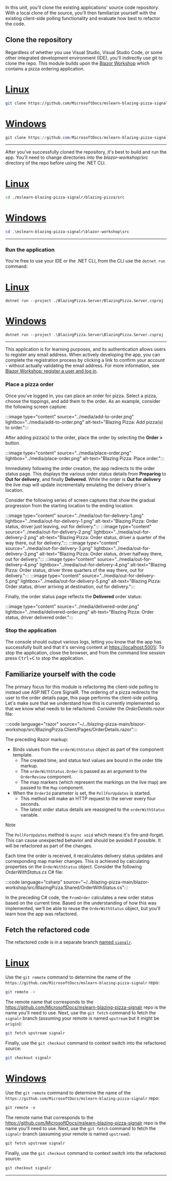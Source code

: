 In this unit, you'll clone the existing applications' source code repository. With a local clone of the source, you'll then familiarize yourself with the existing client-side polling functionality and evaluate how best to refactor the code.

## Clone the repository

Regardless of whether you use Visual Studio, Visual Studio Code, or some other integrated development environment (IDE), you'll indirectly use git to clone the repo. This module builds upon the [Blazor Workshop](https://github.com/MicrosoftDocs/mslearn-blazing-pizza-signalr) which contains a pizza ordering application.

# [Linux](#tab/linux)

```bash
git clone https://github.com/MicrosoftDocs/mslearn-blazing-pizza-signalr
```

# [Windows](#tab/windows)

```PowerShell
git clone https://github.com/MicrosoftDocs/mslearn-blazing-pizza-signalr
```

---

After you've successfully cloned the repository, it's best to build and run the app. You'll need to change directories into the _blazor-workshop/src_ directory of the repo before using the .NET CLI.

# [Linux](#tab/linux)

```bash
cd ./mslearn-blazing-pizza-signalr/blazing-pizza/src
```

# [Windows](#tab/windows)

```PowerShell
cd .\mslearn-blazing-pizza-signalr\blazor-workshop\src
```

---

### Run the application

You're free to use your IDE or the .NET CLI, from the CLI use the `dotnet run` command:

# [Linux](#tab/linux)

```dotnetcli
dotnet run --project ./BlazingPizza.Server/BlazingPizza.Server.csproj
```

# [Windows](#tab/windows)

```dotnetcli
dotnet run --project .\BlazingPizza.Server\BlazingPizza.Server.csproj
```

---

This application is for learning purposes, and its authentication allows users to register any email address. When actively developing the app, you can complete the registration process by clicking a link to confirm your account - without actually validating the email address. For more information, see [Blazor Workshop: register a user and log in](https://github.com/MicrosoftDocs/mslearn-blazing-pizza-signalr/blob/4c8cb74dedb7a42eda534a03493ab9fd6b198131/docs/06-authentication-and-authorization.md#register-a-user-and-log-in).

### Place a pizza order

Once you've logged in, you can place an order for pizza. Select a pizza, choose the toppings, and add them to the order. As an example, consider the following screen capture:

:::image type="content" source="../media/add-to-order.png" lightbox="../media/add-to-order.png" alt-text="Blazing Pizza: Add pizza(s) to order.":::

After adding pizza(s) to the order, place the order by selecting the **Order >** button.

:::image type="content" source="../media/place-order.png" lightbox="../media/place-order.png" alt-text="Blazing Pizza: Place order.":::

Immediately following the order creation, the app redirects to the order status page. This displays the various order status details from **Preparing** to **Out for delivery**, and finally **Delivered**. While the order is **Out for delivery** the live map will update incrementally emulating the delivery driver's location.

Consider the following series of screen captures that show the gradual progression from the starting location to the ending location:

:::image type="content" source="../media/out-for-delivery-1.png" lightbox="../media/out-for-delivery-1.png" alt-text="Blazing Pizza: Order status, driver just leaving, out for delivery.":::
:::image type="content" source="../media/out-for-delivery-2.png" lightbox="../media/out-for-delivery-2.png" alt-text="Blazing Pizza: Order status, driver a quarter of the way there, out for delivery.":::
:::image type="content" source="../media/out-for-delivery-3.png" lightbox="../media/out-for-delivery-3.png" alt-text="Blazing Pizza: Order status, driver halfway there, out for delivery.":::
:::image type="content" source="../media/out-for-delivery-4.png" lightbox="../media/out-for-delivery-4.png" alt-text="Blazing Pizza: Order status, driver three quarters of the way there, out for delivery.":::
:::image type="content" source="../media/out-for-delivery-5.png" lightbox="../media/out-for-delivery-5.png" alt-text="Blazing Pizza: Order status, driver arriving at destination, out for delivery.":::

Finally, the order status page reflects the **Delivered** order status:

:::image type="content" source="../media/delivered-order.png" lightbox="../media/delivered-order.png" alt-text="Blazing Pizza: Order status, driver delivered order.":::

### Stop the application

The console should output various logs, letting you know that the app has successfully built and that it's serving content at <https://localhost:5001/>. To stop the application, close the browser, and from the command line session press <kbd>Ctrl</kbd>+<kbd>C</kbd> to stop the application.

## Familiarize yourself with the code

The primary focus for this module is refactoring the client-side polling to instead use ASP.NET Core SignalR. The ordering of a pizza redirects the user to the order details page, this page performs the client-side polling. Let's make sure that we understand how this is currently implemented so that we know what needs to be refactored. Consider the _OrderDetails.razor_ file:

:::code language="razor" source="~/../blazing-pizza-main/blazor-workshop/src/BlazingPizza.Client/Pages/OrderDetails.razor":::

The preceding Razor markup:

- Binds values from the `orderWithStatus` object as part of the component template.
  - The created time, and status text values are bound in the order title markup.
  - The `orderWithStatus.Order` is passed as an argument to the `OrderReview` component.
  - The map markers (which represent the markings on the live map) are passed to the `Map` component.
- When the `OrderId` parameter is set, the `PollForUpdates` is started.
  - This method will make an HTTP request to the server every four seconds.
  - The latest order status details are reassigned to the `orderWithStatus` variable.

> [!NOTE]
> The `PollForUpdates` method is `async void` which means it's fire-and-forget. This can cause unexpected behavior and should be avoided if possible. It will be refactored as part of the changes.

Each time the order is received, it recalculates delivery status updates and corresponding map marker changes. This is achieved by calculating properties on the `OrderWithStatus` object. Consider the following _OrderWithStatus.cs_ C# file:

:::code language="csharp" source="~/../blazing-pizza-main/blazor-workshop/src/BlazingPizza.Shared/OrderWithStatus.cs":::

In the preceding C# code, the `FromOrder` calculates a new order status based on the current time. Based on the understanding of how this was implemented, we'll be able to reuse the `OrderWithStatus` object, but you'll learn how the app was refactored.

## Fetch the refactored code

The refactored code is in a separate branch [named `signalr`](https://github.com/MicrosoftDocs/mslearn-blazing-pizza-signalr/tree/signalr).

# [Linux](#tab/linux)

Use the `git remote` command to determine the name of the `https://github.com/MicrosoftDocs/mslearn-blazing-pizza-signalr` repo:

```bash
git remote -v
```

The remote name that corresponds to the <https://github.com/MicrosoftDocs/mslearn-blazing-pizza-signalr> repo is the name you'll need to use. Next, use the `git fetch` command to fetch the `signalr` branch (assuming your remote is named `upstream` but it might be `origin`):

```bash
git fetch upstream signalr
```

Finally, use the `git checkout` command to context switch into the refactored source:

```bash
git checkout signalr
```

# [Windows](#tab/windows)

Use the `git remote` command to determine the name of the `https://github.com/MicrosoftDocs/mslearn-blazing-pizza-signalr` repo:

```PowerShell
git remote -v
```

The remote name that corresponds to the <https://github.com/MicrosoftDocs/mslearn-blazing-pizza-signalr> repo is the name you'll need to use. Next, use the `git fetch` command to fetch the `signalr` branch (assuming your remote is named `upstream`):

```PowerShell
git fetch upstream signalr
```

Finally, use the `git checkout` command to context switch into the refactored source:

```PowerShell
git checkout signalr
```

---
